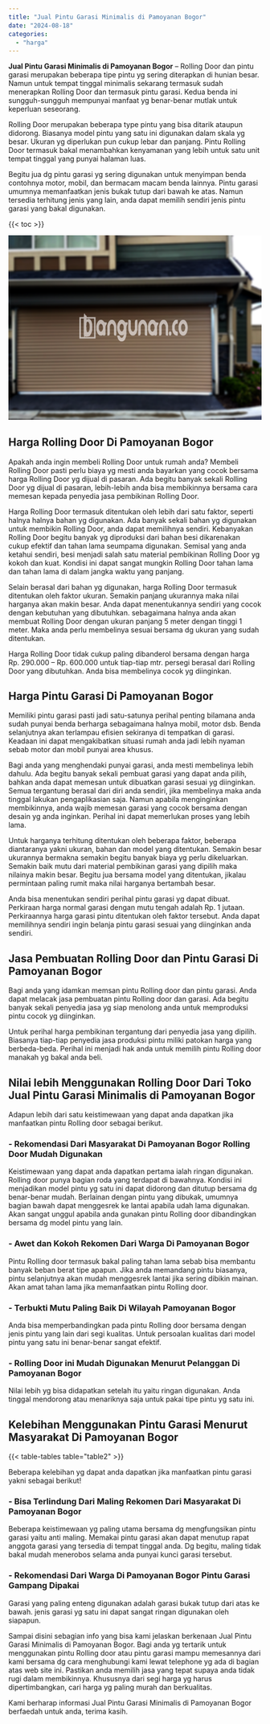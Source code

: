 ```yaml
---
title: "Jual Pintu Garasi Minimalis di Pamoyanan Bogor"
date: "2024-08-18"
categories: 
  - "harga"
---
```


**Jual Pintu Garasi Minimalis di Pamoyanan Bogor** – Rolling Door dan pintu garasi merupakan beberapa tipe pintu yg sering diterapkan di hunian besar. Namun untuk tempat tinggal minimalis sekarang termasuk sudah menerapkan Rolling Door dan termasuk pintu garasi. Kedua benda ini sungguh-sungguh mempunyai manfaat yg benar-benar mutlak untuk keperluan seseorang.

Rolling Door merupakan beberapa type pintu yang bisa ditarik ataupun didorong. Biasanya model pintu yang satu ini digunakan dalam skala yg besar. Ukuran yg diperlukan pun cukup lebar dan panjang. Pintu Rolling Door termasuk bakal menambahkan kenyamanan yang lebih untuk satu unit tempat tinggal yang punyai halaman luas.

Begitu jua dg pintu garasi yg sering digunakan untuk menyimpan benda contohnya motor, mobil, dan bermacam macam benda lainnya. Pintu garasi umumnya memanfaatkan jenis bukak tutup dari bawah ke atas. Namun tersedia terhitung jenis yang lain, anda dapat memilih sendiri jenis pintu garasi yang bakal digunakan.

{{< toc >}}

![Jual Pintu Garasi Minimalis di Pamoyanan Bogor](/images/pintu-garasi-50.png)

## Harga Rolling Door Di Pamoyanan Bogor

Apakah anda ingin membeli Rolling Door untuk rumah anda? Membeli Rolling Door pasti perlu biaya yg mesti anda bayarkan yang cocok bersama harga Rolling Door yg dijual di pasaran. Ada begitu banyak sekali Rolling Door yg dijual di pasaran, lebih-lebih anda bisa membikinnya bersama cara memesan kepada penyedia jasa pembikinan Rolling Door.

Harga Rolling Door termasuk ditentukan oleh lebih dari satu faktor, seperti halnya halnya bahan yg digunakan. Ada banyak sekali bahan yg digunakan untuk membikin Rolling Door, anda dapat memilihnya sendiri. Kebanyakan Rolling Door begitu banyak yg diproduksi dari bahan besi dikarenakan cukup efektif dan tahan lama seumpama digunakan. Semisal yang anda ketahui sendiri, besi menjadi salah satu material pembikinan Rolling Door yg kokoh dan kuat. Kondisi ini dapat sangat mungkin Rolling Door tahan lama dan tahan lama di dalam jangka waktu yang panjang.

Selain berasal dari bahan yg digunakan, harga Rolling Door termasuk ditentukan oleh faktor ukuran. Semakin panjang ukurannya maka nilai harganya akan makin besar. Anda dapat menentukannya sendiri yang cocok dengan kebutuhan yang dibutuhkan. sebagaimana halnya anda akan membuat Rolling Door dengan ukuran panjang 5 meter dengan tinggi 1 meter. Maka anda perlu membelinya sesuai bersama dg ukuran yang sudah ditentukan.

Harga Rolling Door tidak cukup paling dibanderol bersama dengan harga Rp. 290.000 – Rp. 600.000 untuk tiap-tiap mtr. persegi berasal dari Rolling Door yang dibutuhkan. Anda bisa membelinya cocok yg diinginkan.

## Harga Pintu Garasi Di Pamoyanan Bogor

Memiliki pintu garasi pasti jadi satu-satunya perihal penting bilamana anda sudah punyai benda berharga sebagaimana halnya mobil, motor dsb. Benda selanjutnya akan terlampau efisien sekiranya di tempatkan di garasi. Keadaan ini dapat mengakibatkan situasi rumah anda jadi lebih nyaman sebab motor dan mobil punyai area khusus.

Bagi anda yang menghendaki punyai garasi, anda mesti membelinya lebih dahulu. Ada begitu banyak sekali pembuat garasi yang dapat anda pilih, bahkan anda dapat memesan untuk dibuatkan garasi sesuai yg diinginkan. Semua tergantung berasal dari diri anda sendiri, jika membelinya maka anda tinggal lakukan pengaplikasian saja. Namun apabila menginginkan membikinnya, anda wajib memesan garasi yang cocok bersama dengan desain yg anda inginkan. Perihal ini dapat memerlukan proses yang lebih lama.

Untuk harganya terhitung ditentukan oleh beberapa faktor, beberapa diantaranya yakni ukuran, bahan dan model yang ditentukan. Semakin besar ukurannya bermakna semakin begitu banyak biaya yg perlu dikeluarkan. Semakin baik mutu dari material pembikinan garasi yang dipilih maka nilainya makin besar. Begitu jua bersama model yang ditentukan, jikalau permintaan paling rumit maka nilai harganya bertambah besar.

Anda bisa menentukan sendiri perihal pintu garasi yg dapat dibuat. Perkiraan harga normal garasi dengan mutu tengah adalah Rp. 1 jutaan. Perkiraannya harga garasi pintu ditentukan oleh faktor tersebut. Anda dapat memilihnya sendiri ingin belanja pintu garasi sesuai yang diinginkan anda sendiri.

## Jasa Pembuatan Rolling Door dan Pintu Garasi Di Pamoyanan Bogor

Bagi anda yang idamkan memsan pintu Rolling door dan pintu garasi. Anda dapat melacak jasa pembuatan pintu Rolling door dan garasi. Ada begitu banyak sekali penyedia jasa yg siap menolong anda untuk memproduksi pintu cocok yg diinginkan.

Untuk perihal harga pembikinan tergantung dari penyedia jasa yang dipilih. Biasanya tiap-tiap penyedia jasa produksi pintu miliki patokan harga yang berbeda-beda. Perihal ini menjadi hak anda untuk memilih pintu Rolling door manakah yg bakal anda beli.

## Nilai lebih Menggunakan Rolling Door Dari Toko Jual Pintu Garasi Minimalis di Pamoyanan Bogor

Adapun lebih dari satu keistimewaan yang dapat anda dapatkan jika manfaatkan pintu Rolling door sebagai berikut.

### \- Rekomendasi Dari Masyarakat Di Pamoyanan Bogor Rolling Door Mudah Digunakan

Keistimewaan yang dapat anda dapatkan pertama ialah ringan digunakan. Rolling door punya bagian roda yang terdapat di bawahnya. Kondisi ini menjadikan model pintu yg satu ini dapat didorong dan ditutup bersama dg benar-benar mudah. Berlainan dengan pintu yang dibukak, umumnya bagian bawah dapat menggesrek ke lantai apabila udah lama digunakan. Akan sangat unggul apabila anda gunakan pintu Rolling door dibandingkan bersama dg model pintu yang lain.

### \- Awet dan Kokoh Rekomen Dari Warga Di Pamoyanan Bogor

Pintu Rolling door termasuk bakal paling tahan lama sebab bisa membantu banyak beban berat tipe apapun. Jika anda memandang pintu biasanya, pintu selanjutnya akan mudah menggesrek lantai jika sering dibikin mainan. Akan amat tahan lama jika memanfaatkan pintu Rolling door.

### \- Terbukti Mutu Paling Baik Di Wilayah Pamoyanan Bogor

Anda bisa memperbandingkan pada pintu Rolling door bersama dengan jenis pintu yang lain dari segi kualitas. Untuk persoalan kualitas dari model pintu yang satu ini benar-benar sangat efektif.

### \- Rolling Door ini Mudah Digunakan Menurut Pelanggan Di Pamoyanan Bogor

Nilai lebih yg bisa didapatkan setelah itu yaitu ringan digunakan. Anda tinggal mendorong atau menariknya saja untuk pakai tipe pintu yg satu ini.

## Kelebihan Menggunakan Pintu Garasi Menurut Masyarakat Di Pamoyanan Bogor

{{< table-tables table="table2" >}}

Beberapa kelebihan yg dapat anda dapatkan jika manfaatkan pintu garasi yakni sebagai berikut!

### \- Bisa Terlindung Dari Maling Rekomen Dari Masyarakat Di Pamoyanan Bogor

Beberapa keistimewaan yg paling utama bersama dg mengfungsikan pintu garasi yaitu anti maling. Memakai pintu garasi akan dapat menutup rapat anggota garasi yang tersedia di tempat tinggal anda. Dg begitu, maling tidak bakal mudah menerobos selama anda punyai kunci garasi tersebut.

### \- Rekomendasi Dari Warga Di Pamoyanan Bogor Pintu Garasi Gampang Dipakai

Garasi yang paling enteng digunakan adalah garasi bukak tutup dari atas ke bawah. jenis garasi yg satu ini dapat sangat ringan digunakan oleh siapapun.

Sampai disini sebagian info yang bisa kami jelaskan berkenaan Jual Pintu Garasi Minimalis di Pamoyanan Bogor. Bagi anda yg tertarik untuk menggunakan pintu Rolling door atau pintu garasi mampu memesannya dari kami bersama dg cara menghubungi kami lewat telephone yg ada di bagian atas web site ini. Pastikan anda memilih jasa yang tepat supaya anda tidak rugi dalam membikinnya. Khususnya dari segi harga yg harus dipertimbangkan, cari harga yg paling murah dan berkualitas.

Kami berharap informasi Jual Pintu Garasi Minimalis di Pamoyanan Bogor berfaedah untuk anda, terima kasih.
